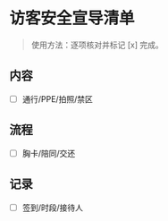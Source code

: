 # 访客安全宣导清单

> 使用方法：逐项核对并标记 [x] 完成。

## 内容

- [ ] 通行/PPE/拍照/禁区

## 流程

- [ ] 胸卡/陪同/交还

## 记录

- [ ] 签到/时段/接待人
